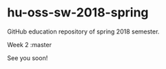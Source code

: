 # hu-oss-sw-2018-spring
GitHub education repository of spring 2018 semester.

Week 2 :master

See you soon!
